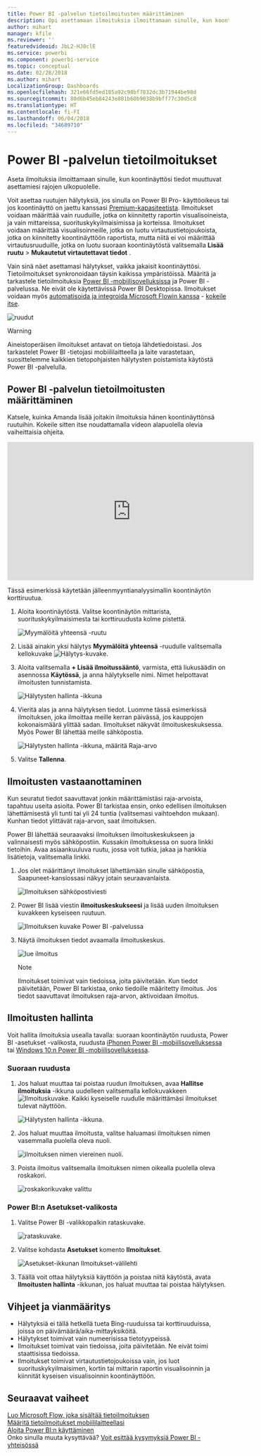```yaml
---
title: Power BI -palvelun tietoilmoitusten määrittäminen
description: Opi asettamaan ilmoituksia ilmoittamaan sinulle, kun koontinäyttösi tiedot muuttuvat Microsoft Power BI -palvelussa asettamiesi rajojen ulkopuolelle.
author: mihart
manager: kfile
ms.reviewer: ''
featuredvideoid: JbL2-HJ8clE
ms.service: powerbi
ms.component: powerbi-service
ms.topic: conceptual
ms.date: 02/28/2018
ms.author: mihart
LocalizationGroup: Dashboards
ms.openlocfilehash: 321e66fd5ed185a92c98bf7832dc3b71944be98d
ms.sourcegitcommit: 80d6b45eb84243e801b60b9038b9bff77c30d5c8
ms.translationtype: HT
ms.contentlocale: fi-FI
ms.lasthandoff: 06/04/2018
ms.locfileid: "34689710"
---
```

# <a name="data-alerts-in-power-bi-service"></a>Power BI -palvelun tietoilmoitukset
Aseta ilmoituksia ilmoittamaan sinulle, kun koontinäyttösi tiedot muuttuvat asettamiesi rajojen ulkopuolelle. 

Voit asettaa ruutujen hälytyksiä, jos sinulla on Power BI Pro- käyttöoikeus tai jos koontinäyttö on jaettu kanssasi [Premium-kapasiteetista](service-premium.md). Ilmoitukset voidaan määrittää vain ruuduille, jotka on kiinnitetty raportin visualisoineista, ja vain mittareissa, suorituskykyilmaisimissa ja korteissa. Ilmoitukset voidaan määrittää visualisoinneille, jotka on luotu virtautustietojoukoista, jotka on kiinnitetty koontinäyttöön raportista, mutta niitä ei voi määrittää virtautusruuduille, jotka on luotu suoraan koontinäytöstä valitsemalla **Lisää ruutu**  >  **Mukautetut virtautettavat tiedot** . 

Vain sinä näet asettamasi hälytykset, vaikka jakaisit koontinäyttösi. Tietoilmoitukset synkronoidaan täysin kaikissa ympäristöissä. Määritä ja tarkastele tietoilmoituksia [Power BI -mobiilisovelluksissa](mobile-set-data-alerts-in-the-mobile-apps.md) ja Power BI -palvelussa. Ne eivät ole käytettävissä Power BI Desktopissa. Ilmoitukset voidaan myös [automatisoida ja integroida Microsoft Flowin kanssa](https://flow.microsoft.com) - [kokeile itse](service-flow-integration.md).

![ruudut](media/service-set-data-alerts/powerbi-alert-types-new.png)

> [!WARNING]
> Aineistoperäisen ilmoitukset antavat on tietoja lähdetiedoistasi. Jos tarkastelet Power BI -tietojasi mobiililaitteella ja laite varastetaan, suosittelemme kaikkien tietopohjaisten hälytysten poistamista käytöstä Power BI -palvelulla.
> 
> 

## <a name="set-data-alerts-in-power-bi-service"></a>Power BI -palvelun tietoilmoitusten määrittäminen
Katsele, kuinka Amanda lisää joitakin ilmoituksia hänen koontinäyttönsä ruutuihin. Kokeile sitten itse noudattamalla videon alapuolella olevia vaiheittaisia ohjeita.

<iframe width="560" height="315" src="https://www.youtube.com/embed/JbL2-HJ8clE" frameborder="0" allowfullscreen></iframe>

Tässä esimerkissä käytetään jälleenmyyntianalyysimallin koontinäytön korttiruutua.

1. Aloita koontinäytöstä. Valitse koontinäytön mittarista, suorituskykyilmaisimesta tai korttiruudusta kolme pistettä.
   
   ![Myymälöitä yhteensä -ruutu](media/service-set-data-alerts/powerbi-card.png)
2. Lisää ainakin yksi hälytys **Myymälöitä yhteensä** -ruudulle valitsemalla kellokuvake ![Hälytys-kuvake](media/service-set-data-alerts/power-bi-bell-icon.png).
   
1. Aloita valitsemalla **+ Lisää ilmoitussääntö**, varmista, että liukusäädin on asennossa **Käytössä**, ja anna hälytykselle nimi. Nimet helpottavat ilmoitusten tunnistamista.
   
   ![Hälytysten hallinta -ikkuna](media/service-set-data-alerts/powerbi-alert-title.png)
4. Vieritä alas ja anna hälytyksen tiedot.  Luomme tässä esimerkissä ilmoituksen, joka ilmoittaa meille kerran päivässä, jos kauppojen kokonaismäärä ylittää sadan. Ilmoitukset näkyvät ilmoituskeskuksessa. Myös Power BI lähettää meille sähköpostia.
   
   ![Hälytysten hallinta -ikkuna, määritä Raja-arvo](media/service-set-data-alerts/power-bi-set-alert-details.png)
5. Valitse **Tallenna**.

## <a name="receiving-alerts"></a>Ilmoitusten vastaanottaminen
Kun seuratut tiedot saavuttavat jonkin määrittämistäsi raja-arvoista, tapahtuu useita asioita. Power BI tarkistaa ensin, onko edellisen ilmoituksen lähettämisestä yli tunti tai yli 24 tuntia (valitsemasi vaihtoehdon mukaan). Kunhan tiedot ylittävät raja-arvon, saat ilmoituksen.

Power BI lähettää seuraavaksi ilmoituksen ilmoituskeskukseen ja valinnaisesti myös sähköpostiin. Kussakin ilmoituksessa on suora linkki tietoihin. Avaa asiaankuuluva ruutu, jossa voit tutkia, jakaa ja hankkia lisätietoja, valitsemalla linkki.  

1. Jos olet määrittänyt ilmoitukset lähettämään sinulle sähköpostia, Saapuneet-kansiossasi näkyy jotain seuraavanlaista.
   
   ![Ilmoituksen sähköpostiviesti](media/service-set-data-alerts/powerbi-alerts-email.png)
2. Power BI lisää viestin **ilmoituskeskukseesi** ja lisää uuden ilmoituksen kuvakkeen kyseiseen ruutuun.
   
   ![Ilmoituksen kuvake Power BI -palvelussa](media/service-set-data-alerts/powerbi-alert-notifications.png)
3. Näytä ilmoituksen tiedot avaamalla ilmoituskeskus.
   
    ![lue ilmoitus](media/service-set-data-alerts/powerbi-alert-notfication.png)
   
   > [!NOTE]
   > Ilmoitukset toimivat vain tiedoissa, joita päivitetään. Kun tiedot päivitetään, Power BI tarkistaa, onko tiedoille määritetty ilmoitus. Jos tiedot saavuttavat ilmoituksen raja-arvon, aktivoidaan ilmoitus.
   > 
   > 

## <a name="managing-alerts"></a>Ilmoitusten hallinta
Voit hallita ilmoituksia usealla tavalla: suoraan koontinäytön ruudusta, Power BI -asetukset -valikosta, ruudusta [iPhonen Power BI -mobiilisovelluksessa](mobile-set-data-alerts-in-the-mobile-apps.md) tai [Windows 10:n Power BI -mobiilisovelluksessa](mobile-set-data-alerts-in-the-mobile-apps.md).

### <a name="from-the-tile-itself"></a>Suoraan ruudusta
1. Jos haluat muuttaa tai poistaa ruudun ilmoituksen, avaa **Hallitse ilmoituksia** -ikkuna uudelleen valitsemalla kellokuvakkeen ![Ilmoituskuvake](media/service-set-data-alerts/power-bi-bell-icon.png). Kaikki kyseiselle ruudulle määrittämäsi ilmoitukset tulevat näyttöön.
   
    ![Hälytysten hallinta -ikkuna](media/service-set-data-alerts/powerbi-see-alerts.png).
2. Jos haluat muuttaa ilmoitusta, valitse haluamasi ilmoituksen nimen vasemmalla puolella oleva nuoli.
   
    ![ilmoituksen nimen viereinen nuoli](media/service-set-data-alerts/powerbi-see-alerts-arrow.png).
3. Poista ilmoitus valitsemalla ilmoituksen nimen oikealla puolella oleva roskakori.
   
      ![roskakorikuvake valittu](media/service-set-data-alerts/powerbi-see-alerts-delete.png)

### <a name="from-the-power-bi-settings-menu"></a>Power BI:n Asetukset-valikosta
1. Valitse Power BI -valikkopalkin rataskuvake.
   
    ![rataskuvake](media/service-set-data-alerts/powerbi-gear-icon.png).
2. Valitse kohdasta **Asetukset** komento **Ilmoitukset**.
   
    ![Asetukset-ikkunan Ilmoitukset-välilehti](media/service-set-data-alerts/powerbi-alert-settings.png)
3. Täällä voit ottaa hälytyksiä käyttöön ja poistaa niitä käytöstä, avata **Ilmoitusten hallinta** -ikkunan, jos haluat muuttaa tai poistaa hälytyksen.

## <a name="tips-and-troubleshooting"></a>Vihjeet ja vianmääritys
* Hälytyksiä ei tällä hetkellä tueta Bing-ruuduissa tai korttiruuduissa, joissa on päivämäärä/aika-mittayksiköitä.
* Hälytykset toimivat vain numeerisissa tietotyypeissä.
* Ilmoitukset toimivat vain tiedoissa, joita päivitetään. Ne eivät toimi staattisissa tiedoissa.
* Ilmoitukset toimivat virtautustietojoukoissa vain, jos luot suorituskykyilmaisimen, kortin tai mittarin raportin visualisoinnin ja kiinnität kyseisen visualisoinnin koontinäyttöön.

## <a name="next-steps"></a>Seuraavat vaiheet
[Luo Microsoft Flow, joka sisältää tietoilmoituksen](service-flow-integration.md)    
[Määritä tietoilmoitukset mobiililaitteellasi](mobile-set-data-alerts-in-the-mobile-apps.md)    
[Aloita Power BI:n käyttäminen](service-get-started.md)    
Onko sinulla muuta kysyttävää? [Voit esittää kysymyksiä Power BI -yhteisössä](http://community.powerbi.com/)

